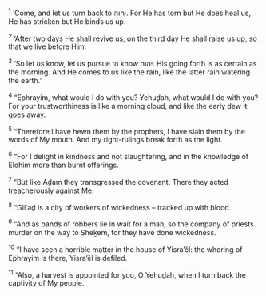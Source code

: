 <sup>1</sup> ‘Come, and let us turn back to יהוה. For He has torn but He does heal us, He has stricken but He binds us up.

<sup>2</sup> ‘After two days He shall revive us, on the third day He shall raise us up, so that we live before Him.

<sup>3</sup> ‘So let us know, let us pursue to know יהוה. His going forth is as certain as the morning. And He comes to us like the rain, like the latter rain watering the earth.’

<sup>4</sup> “Ephrayim, what would I do with you? Yehuḏah, what would I do with you? For your trustworthiness is like a morning cloud, and like the early dew it goes away.

<sup>5</sup> “Therefore I have hewn them by the prophets, I have slain them by the words of My mouth. And my right-rulings break forth as the light.

<sup>6</sup> “For I delight in kindness and not slaughtering, and in the knowledge of Elohim more than burnt offerings.

<sup>7</sup> “But like Aḏam they transgressed the covenant. There they acted treacherously against Me.

<sup>8</sup> “Gil‛aḏ is a city of workers of wickedness – tracked up with blood.

<sup>9</sup> “And as bands of robbers lie in wait for a man, so the company of priests murder on the way to Sheḵem, for they have done wickedness.

<sup>10</sup> “I have seen a horrible matter in the house of Yisra’ĕl: the whoring of Ephrayim is there, Yisra’ĕl is defiled.

<sup>11</sup> “Also, a harvest is appointed for you, O Yehuḏah, when I turn back the captivity of My people.

